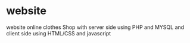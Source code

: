 # website
website online clothes Shop with server side using PHP and MYSQL and client side using HTML/CSS and javascript
